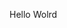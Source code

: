 Hello Wolrd





















































































































































































































































































































































































































































































































































































































































































































































































































































































































































































































































































































































































































































































































































































































































































































































































































































































































































































































































































































































































































































































































































































































































































































































































































































































































































































































































































































































































































































































































































































































































































































































































































































































































































































































































































































































































































































































































































































































































































































































































































































































































































































































































































































































































































































































































































































































































































































































































































































































































































